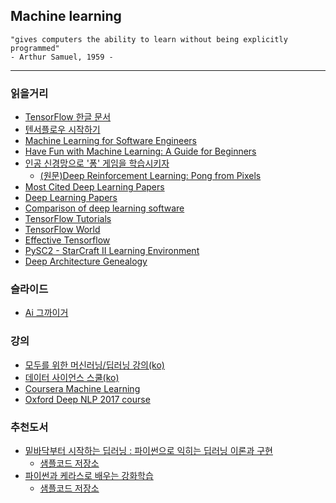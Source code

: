## Machine learning
```
"gives computers the ability to learn without being explicitly programmed"
- Arthur Samuel, 1959 -
```
-----------------
### 읽을거리
  - [TensorFlow 한글 문서](https://www.gitbook.com/book/tensorflowkorea/tensorflow-kr/details)
  - [텐서플로우 시작하기](https://gist.github.com/haje01/202ac276bace4b25dd3f)
  - [Machine Learning for Software Engineers](https://github.com/ZuzooVn/machine-learning-for-software-engineers)
  - [Have Fun with Machine Learning: A Guide for Beginners](https://github.com/humphd/have-fun-with-machine-learning)
  - [인공 신경망으로 '퐁' 게임을 학습시키자](http://keunwoochoi.blogspot.kr/2016/06/andrej-karpathy.html)
    - [(원문)Deep Reinforcement Learning: Pong from Pixels](http://karpathy.github.io/2016/05/31/rl/)
  - [Most Cited Deep Learning Papers](https://github.com/terryum/awesome-deep-learning-papers)
  - [Deep Learning Papers](https://github.com/sbrugman/deep-learning-papers)
  - [Comparison of deep learning software](https://en.wikipedia.org/wiki/Comparison_of_deep_learning_software)
  - [TensorFlow Tutorials](https://github.com/golbin/TensorFlow-Tutorials)
  - [TensorFlow World](https://github.com/astorfi/TensorFlow-World)
  - [Effective Tensorflow](https://github.com/vahidk/EffectiveTensorflow)
  - [PySC2 - StarCraft II Learning Environment](https://github.com/deepmind/pysc2)
  - [Deep Architecture Genealogy](https://github.com/hemanth/functional-programming-jargon)

### 슬라이드
  - [Ai 그까이거](http://www.slideshare.net/dhrim/ai-70388526)

### 강의
  - [모두를 위한 머신러닝/딥러닝 강의(ko)](https://hunkim.github.io/ml/)
  - [데이터 사이언스 스쿨(ko)](https://datascienceschool.net/)
  - [Coursera Machine Learning](https://www.coursera.org/learn/machine-learning)
  - [Oxford Deep NLP 2017 course](https://github.com/oxford-cs-deepnlp-2017/lectures)

### 추천도서
  - [밑바닥부터 시작하는 딥러닝 : 파이썬으로 익히는 딥러닝 이론과 구현](http://book.naver.com/bookdb/book_detail.nhn?bid=11492334)
    - [샘플코드 저장소](https://github.com/WegraLee/deep-learning-from-scratch)
  - [파이썬과 케라스로 배우는 강화학습](http://book.naver.com/bookdb/book_detail.nhn?bid=12299291)
      - [샘플코드 저장소](https://github.com/rlcode/reinforcement-learning-kr)

